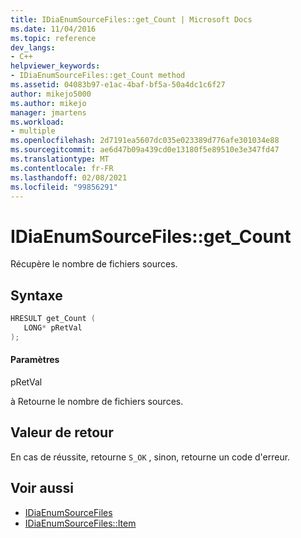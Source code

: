 ```yaml
---
title: IDiaEnumSourceFiles::get_Count | Microsoft Docs
ms.date: 11/04/2016
ms.topic: reference
dev_langs:
- C++
helpviewer_keywords:
- IDiaEnumSourceFiles::get_Count method
ms.assetid: 04083b97-e1ac-4baf-bf5a-50a4dc1c6f27
author: mikejo5000
ms.author: mikejo
manager: jmartens
ms.workload:
- multiple
ms.openlocfilehash: 2d7191ea5607dc035e023389d776afe301034e88
ms.sourcegitcommit: ae6d47b09a439cd0e13180f5e89510e3e347fd47
ms.translationtype: MT
ms.contentlocale: fr-FR
ms.lasthandoff: 02/08/2021
ms.locfileid: "99856291"
---
```

# <a name="idiaenumsourcefilesget_count"></a>IDiaEnumSourceFiles::get_Count
Récupère le nombre de fichiers sources.

## <a name="syntax"></a>Syntaxe

```C++
HRESULT get_Count ( 
   LONG* pRetVal
);
```

#### <a name="parameters"></a>Paramètres
 pRetVal

à Retourne le nombre de fichiers sources.

## <a name="return-value"></a>Valeur de retour
 En cas de réussite, retourne `S_OK` , sinon, retourne un code d'erreur.

## <a name="see-also"></a>Voir aussi
- [IDiaEnumSourceFiles](../../debugger/debug-interface-access/idiaenumsourcefiles.md)
- [IDiaEnumSourceFiles::Item](../../debugger/debug-interface-access/idiaenumsourcefiles-item.md)